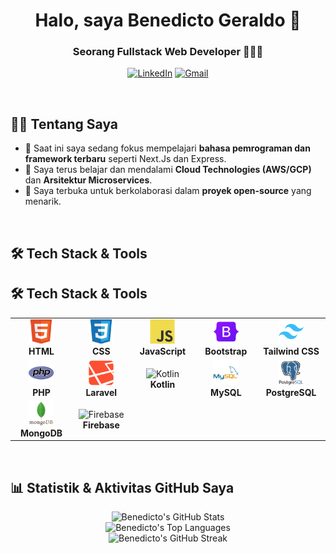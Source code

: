 
<h1 align="center">Halo, saya Benedicto Geraldo 👋</h1>
<h3 align="center">Seorang Fullstack Web Developer 🚀👨‍💻</h3>

<p align="center">
  <a href="https://www.linkedin.com/in/benedicto-geraldo/" target="blank"><img src="https://img.shields.io/badge/LinkedIn-0077B5?style=for-the-badge&logo=linkedin&logoColor=white" alt="LinkedIn"/></a>
  <a href="geraldodawa@gmail.com"><img src="https://img.shields.io/badge/Gmail-D14836?style=for-the-badge&logo=gmail&logoColor=white" alt="Gmail"/></a>
</p>

<br>

## 👨‍💻 Tentang Saya

- 🔭 Saat ini saya sedang fokus mempelajari **bahasa pemrograman dan framework terbaru** seperti Next.Js dan Express.
- 🌱 Saya terus belajar dan mendalami **Cloud Technologies (AWS/GCP)** dan **Arsitektur Microservices**.
- 👯 Saya terbuka untuk berkolaborasi dalam **proyek open-source** yang menarik.

<br>

## 🛠️ Tech Stack & Tools

## 🛠️ Tech Stack & Tools

<table>
  <tr>
    <td align="center" width="150">
      <img src="https://raw.githubusercontent.com/devicons/devicon/master/icons/html5/html5-original.svg" width="40" height="40" alt="HTML" />
      <br><strong>HTML</strong>
    </td>
    <td align="center" width="150">
      <img src="https://raw.githubusercontent.com/devicons/devicon/master/icons/css3/css3-original.svg" width="40" height="40" alt="CSS" />
      <br><strong>CSS</strong>
    </td>
    <td align="center" width="150">
      <img src="https://raw.githubusercontent.com/devicons/devicon/master/icons/javascript/javascript-original.svg" width="40" height="40" alt="JavaScript" />
      <br><strong>JavaScript</strong>
    </td>
    <td align="center" width="150">
      <img src="https://raw.githubusercontent.com/devicons/devicon/master/icons/bootstrap/bootstrap-original.svg" width="40" height="40" alt="Bootstrap" />
      <br><strong>Bootstrap</strong>
    </td>
    <td align="center" width="150">
      <img src="https://raw.githubusercontent.com/devicons/devicon/master/icons/tailwindcss/tailwindcss-plain.svg" width="40" height="40" alt="Tailwind CSS" />
      <br><strong>Tailwind CSS</strong>
    </td>
  </tr>
  <tr>
    <td align="center" width="150">
      <img src="https://raw.githubusercontent.com/devicons/devicon/master/icons/php/php-original.svg" width="40" height="40" alt="PHP" />
      <br><strong>PHP</strong>
    </td>
    <td align="center" width="150">
      <img src="https://raw.githubusercontent.com/devicons/devicon/master/icons/laravel/laravel-plain.svg" width="40" height="40" alt="Laravel" />
      <br><strong>Laravel</strong>
    </td>
    <td align="center" width="150">
      <img src="https://cdn.jsdelivr.net/gh/devicons/devicon/icons/kotlin/kotlin-original.svg" width="40" height="40" alt="Kotlin" />
      <br><strong>Kotlin</strong>
    </td>
    <td align="center" width="150">
      <img src="https://raw.githubusercontent.com/devicons/devicon/master/icons/mysql/mysql-original-wordmark.svg" width="40" height="40" alt="MySQL" />
      <br><strong>MySQL</strong>
    </td>
    <td align="center" width="150">
      <img src="https://raw.githubusercontent.com/devicons/devicon/master/icons/postgresql/postgresql-original-wordmark.svg" width="40" height="40" alt="PostgreSQL" />
      <br><strong>PostgreSQL</strong>
    </td>
  </tr>
  <tr>
    <td align="center" width="150">
      <img src="https://raw.githubusercontent.com/devicons/devicon/master/icons/mongodb/mongodb-original-wordmark.svg" width="40" height="40" alt="MongoDB" />
      <br><strong>MongoDB</strong>
    </td>
    <td align="center" width="150">
      <img src="https://www.vectorlogo.zone/logos/firebase/firebase-icon.svg" width="40" height="40" alt="Firebase" />
      <br><strong>Firebase</strong>
    </td>
  </tr>
</table>


<br>

## 📊 Statistik & Aktivitas GitHub Saya

<p align="center">
  <img src="https://github-readme-stats.vercel.app/api?username=BenedictoGeraldo&show_icons=true&theme=merko&include_all_commits=true&count_private=true" alt="Benedicto's GitHub Stats"/>
  <br/>
  <img src="https://github-readme-stats.vercel.app/api/top-langs/?username=BenedictoGeraldo&layout=compact&langs_count=8&theme=merko" alt="Benedicto's Top Languages"/>
  <br/>
  <img src="https://github-readme-streak-stats.herokuapp.com/?user=BenedictoGeraldo&theme=merko" alt="Benedicto's GitHub Streak"/>
</p>
